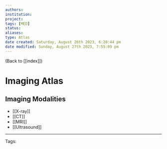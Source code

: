 ```yaml
---
authors: 
institution: 
project: 
tags: [MED]
status: 
aliases: 
type: Atlas
date created: Saturday, August 26th 2023, 6:20:44 pm
date modified: Sunday, August 27th 2023, 7:55:09 pm
---
```


(Back to [[index]])

# Imaging Atlas

## Imaging Modalities
- [[X-ray]]
- [[CT]]
- [[MRI]]
- [[Ultrasound]]

---
Tags: